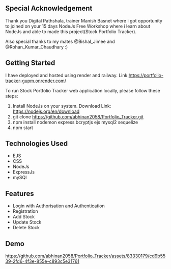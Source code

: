 ## Special Acknowledgement
Thank you Digital Pathshala, trainer Manish Basnet where i got opportunity to joined on your 15 days
NodeJs Free Workshop where i learn about NodeJs and able to made this project(Stock Portfolio Tracker).

Also special thanks to my mates @Bishal_Jimee and @Rohan_Kumar_Chaudhary :)

## Getting Started
I have deployed and hosted using render and railway.
Link:https://portfolio-tracker-gupm.onrender.com/

To run Stock Portfolio Tracker web application locally, please follow these steps:
1. Install NodeJs on your system. Download Link: https://nodejs.org/en/download
2. git clone https://github.com/abhinan2058/Portfolio_Tracker.git
3. npm install nodemon express bcryptjs ejs mysql2 sequelize
4. npm start

## Technologies Used

- EJS
- CSS
- NodeJs
- ExpressJs
- mySQl

## Features

- Login with Authorisation and Authentication
- Registration
- Add Stock 
- Update Stock
- Delete Stock

## Demo


https://github.com/abhinan2058/Portfolio_Tracker/assets/83330179/cd9b5539-2fd6-4f3e-855e-c893c5e31761
